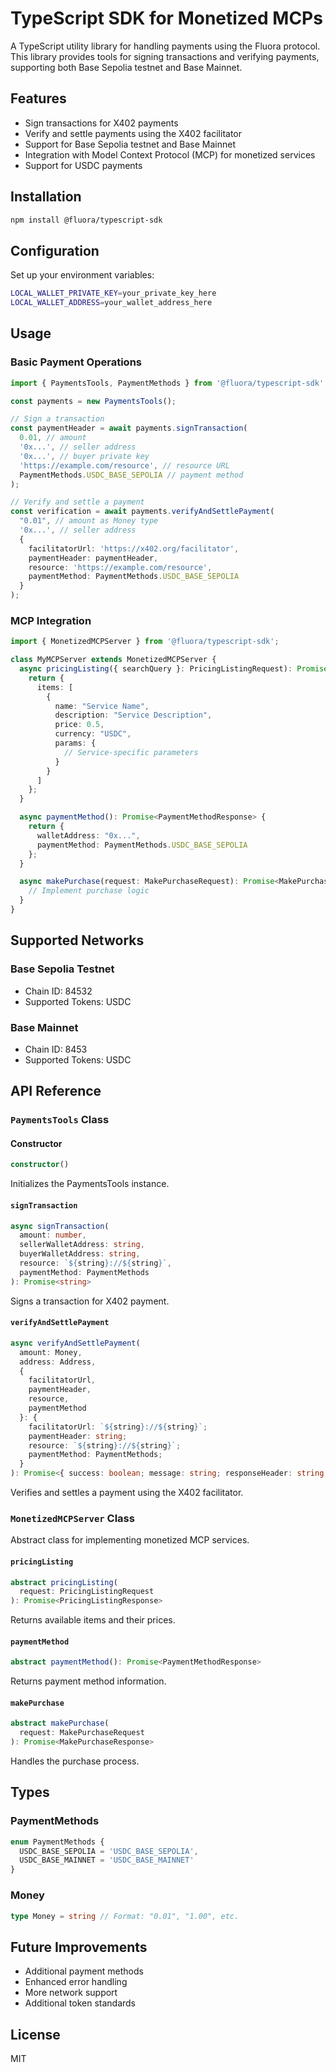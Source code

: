 # TypeScript SDK for Monetized MCPs

A TypeScript utility library for handling payments using the Fluora protocol. This library provides tools for signing transactions and verifying payments, supporting both Base Sepolia testnet and Base Mainnet.

## Features

- Sign transactions for X402 payments
- Verify and settle payments using the X402 facilitator
- Support for Base Sepolia testnet and Base Mainnet
- Integration with Model Context Protocol (MCP) for monetized services
- Support for USDC payments

## Installation

```bash
npm install @fluora/typescript-sdk
```

## Configuration

Set up your environment variables:

```bash
LOCAL_WALLET_PRIVATE_KEY=your_private_key_here
LOCAL_WALLET_ADDRESS=your_wallet_address_here
```

## Usage

### Basic Payment Operations

```typescript
import { PaymentsTools, PaymentMethods } from '@fluora/typescript-sdk';

const payments = new PaymentsTools();

// Sign a transaction
const paymentHeader = await payments.signTransaction(
  0.01, // amount
  '0x...', // seller address
  '0x...', // buyer private key
  'https://example.com/resource', // resource URL
  PaymentMethods.USDC_BASE_SEPOLIA // payment method
);

// Verify and settle a payment
const verification = await payments.verifyAndSettlePayment(
  "0.01", // amount as Money type
  '0x...', // seller address
  {
    facilitatorUrl: 'https://x402.org/facilitator',
    paymentHeader: paymentHeader,
    resource: 'https://example.com/resource',
    paymentMethod: PaymentMethods.USDC_BASE_SEPOLIA
  }
);
```

### MCP Integration

```typescript
import { MonetizedMCPServer } from '@fluora/typescript-sdk';

class MyMCPServer extends MonetizedMCPServer {
  async pricingListing({ searchQuery }: PricingListingRequest): Promise<PricingListingResponse> {
    return {
      items: [
        {
          name: "Service Name",
          description: "Service Description",
          price: 0.5,
          currency: "USDC",
          params: {
            // Service-specific parameters
          }
        }
      ]
    };
  }

  async paymentMethod(): Promise<PaymentMethodResponse> {
    return {
      walletAddress: "0x...",
      paymentMethod: PaymentMethods.USDC_BASE_SEPOLIA
    };
  }

  async makePurchase(request: MakePurchaseRequest): Promise<MakePurchaseResponse> {
    // Implement purchase logic
  }
}
```

## Supported Networks

### Base Sepolia Testnet
- Chain ID: 84532
- Supported Tokens: USDC

### Base Mainnet
- Chain ID: 8453
- Supported Tokens: USDC

## API Reference

### `PaymentsTools` Class

#### Constructor
```typescript
constructor()
```
Initializes the PaymentsTools instance.

#### `signTransaction`
```typescript
async signTransaction(
  amount: number,
  sellerWalletAddress: string,
  buyerWalletAddress: string,
  resource: `${string}://${string}`,
  paymentMethod: PaymentMethods
): Promise<string>
```
Signs a transaction for X402 payment.

#### `verifyAndSettlePayment`
```typescript
async verifyAndSettlePayment(
  amount: Money,
  address: Address,
  {
    facilitatorUrl,
    paymentHeader,
    resource,
    paymentMethod
  }: {
    facilitatorUrl: `${string}://${string}`;
    paymentHeader: string;
    resource: `${string}://${string}`;
    paymentMethod: PaymentMethods;
  }
): Promise<{ success: boolean; message: string; responseHeader: string }>
```
Verifies and settles a payment using the X402 facilitator.

### `MonetizedMCPServer` Class

Abstract class for implementing monetized MCP services.

#### `pricingListing`
```typescript
abstract pricingListing(
  request: PricingListingRequest
): Promise<PricingListingResponse>
```
Returns available items and their prices.

#### `paymentMethod`
```typescript
abstract paymentMethod(): Promise<PaymentMethodResponse>
```
Returns payment method information.

#### `makePurchase`
```typescript
abstract makePurchase(
  request: MakePurchaseRequest
): Promise<MakePurchaseResponse>
```
Handles the purchase process.

## Types

### PaymentMethods
```typescript
enum PaymentMethods {
  USDC_BASE_SEPOLIA = 'USDC_BASE_SEPOLIA',
  USDC_BASE_MAINNET = 'USDC_BASE_MAINNET'
}
```

### Money
```typescript
type Money = string // Format: "0.01", "1.00", etc.
```

## Future Improvements

- Additional payment methods
- Enhanced error handling
- More network support
- Additional token standards

## License

MIT 